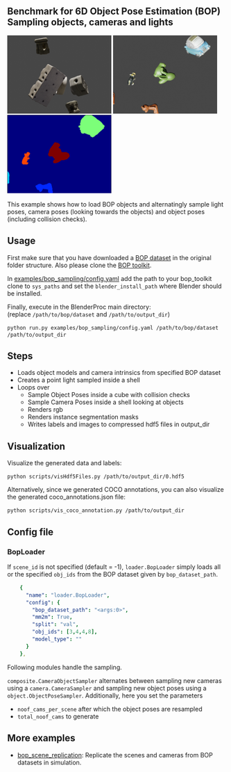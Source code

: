 ## Benchmark for 6D Object Pose Estimation (BOP) <br/> Sampling objects, cameras and lights

<img src=tless_sample.png width="240" height="180"> <img src=hb_sample.png width="240" height="180"> <img src=hb_sample_inst.png width="240" height="180">

This example shows how to load BOP objects and alternatingly sample light poses, camera poses (looking towards the objects) and object poses (including collision checks).

## Usage

First make sure that you have downloaded a [BOP dataset](https://bop.felk.cvut.cz/datasets/) in the original folder structure. Also please clone the [BOP toolkit](https://github.com/thodan/bop_toolkit).

In [examples/bop_sampling/config.yaml](examples/bop_sampling/config.yaml) add the path to your bop_toolkit clone to `sys_paths` and set the `blender_install_path` where Blender should be installed.

Finally, execute in the BlenderProc main directory:  
(replace `/path/to/bop/dataset` and `/path/to/output_dir`)

```
python run.py examples/bop_sampling/config.yaml /path/to/bop/dataset /path/to/output_dir
```

## Steps

* Loads object models and camera intrinsics from specified BOP dataset
* Creates a point light sampled inside a shell
* Loops over
    * Sample Object Poses inside a cube with collision checks
    * Sample Camera Poses inside a shell looking at objects
    * Renders rgb
    * Renders instance segmentation masks
    * Writes labels and images to compressed hdf5 files in output_dir

## Visualization

Visualize the generated data and labels:
```
python scripts/visHdf5Files.py /path/to/output_dir/0.hdf5
```

Alternatively, since we generated COCO annotations, you can also visualize the generated coco_annotations.json file:
```
python scripts/vis_coco_annotation.py /path/to/output_dir
``` 


## Config file

### BopLoader

If `scene_id` is not specified (default = -1), `loader.BopLoader` simply loads all or the specified `obj_ids` from the BOP dataset given by `bop_dataset_path`. 

```yaml
    {
      "name": "loader.BopLoader",
      "config": {
        "bop_dataset_path": "<args:0>",
        "mm2m": True,
        "split": "val",
        "obj_ids": [3,4,4,8],
        "model_type": ""
      }
    },
```

Following modules handle the sampling.

 `composite.CameraObjectSampler` alternates between sampling new cameras using a `camera.CameraSampler` and sampling new object poses using a `object.ObjectPoseSampler`. Additionally, here you set the parameters

- `noof_cams_per_scene` after which the object poses are resampled
- `total_noof_cams` to generate

## More examples

* [bop_scene_replication](../bop_scene_replication): Replicate the scenes and cameras from BOP datasets in simulation.